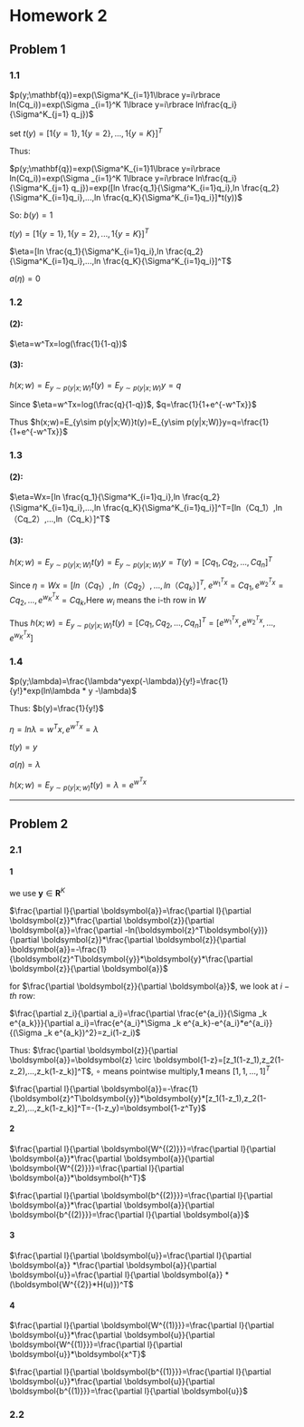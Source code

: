# Homework 2

## Problem 1 
### 1.1 
$p(y;\mathbf{q})=exp(\Sigma^K_{i=1}1\lbrace y=i\rbrace ln(Cq_i))=exp(\Sigma _{i=1}^K 1\lbrace y=i\rbrace ln\frac{q_i}{\Sigma^K_{j=1} q_j})$

set $t(y)=[1\lbrace y=1\rbrace,1\lbrace y=2\rbrace,..., 1\lbrace y=K\rbrace]^T$

Thus:

$p(y;\mathbf{q})=exp(\Sigma^K_{i=1}1\lbrace y=i\rbrace ln(Cq_i))=exp(\Sigma _{i=1}^K 1\lbrace y=i\rbrace ln\frac{q_i}{\Sigma^K_{j=1} q_j})=exp([ln \frac{q_1}{\Sigma^K_{i=1}q_i},ln \frac{q_2}{\Sigma^K_{i=1}q_i},...,ln \frac{q_K}{\Sigma^K_{i=1}q_i}]*t(y))$


So:
$b(y)=1$

$t(y)=[1\lbrace y=1\rbrace,1\lbrace y=2\rbrace,..., 1\lbrace y=K\rbrace]^T$

$\eta=[ln \frac{q_1}{\Sigma^K_{i=1}q_i},ln \frac{q_2}{\Sigma^K_{i=1}q_i},...,ln \frac{q_K}{\Sigma^K_{i=1}q_i}]^T$

$a(\eta)=0$


### 1.2
#### (2):
$\eta=w^Tx=log(\frac{1}{1-q})$
#### (3):
$h(x;w)=E_{y\sim p(y|x;W)}t(y)=E_{y\sim p(y|x;W)}y=q$


Since $\eta=w^Tx=log(\frac{q}{1-q})$, $q=\frac{1}{1+e^{-w^Tx}}$

Thus $h(x;w)=E_{y\sim p(y|x;W)}t(y)=E_{y\sim p(y|x;W)}y=q=\frac{1}{1+e^{-w^Tx}}$


### 1.3
#### (2):
$\eta=Wx=[ln \frac{q_1}{\Sigma^K_{i=1}q_i},ln \frac{q_2}{\Sigma^K_{i=1}q_i},...,ln \frac{q_K}{\Sigma^K_{i=1}q_i}]^T=[ln（Cq_1）,ln（Cq_2）,...,ln（Cq_k）]^T$
#### (3):
$h(x;w)=E_{y\sim p(y|x;W)}t(y)=E_{y\sim p(y|x;W)}y=T(y)=[Cq_1,Cq_2,...,Cq_n]^T$


Since $\eta=Wx=[ln（Cq_1）,ln（Cq_2）,...,ln（Cq_k）]^T$, $e^{w_1^Tx}=Cq_1,e^{w_2^Tx}=Cq_2,...,e^{w_K^Tx}=Cq_k$,Here $w_i$ means the i-th row in $W$

Thus $h(x;w)=E_{y\sim p(y|x;W)}t(y)=[Cq_1,Cq_2,...,Cq_n]^T=[e^{w_1^Tx},e^{w_2^Tx},...,e^{w_K^Tx}]$


### 1.4
$p(y;\lambda)=\frac{\lambda^yexp(-\lambda)}{y!}=\frac{1}{y!}*exp(ln\lambda * y -\lambda)$

Thus:
$b(y)=\frac{1}{y!}$

$\eta =ln\lambda=w^Tx,e^{w^Tx}=\lambda$

$t(y)=y$

$a(\eta)=\lambda$

$h(x;w)=E_{y\sim p(y|x;w)}t(y)=\lambda=e^{w^Tx}$

---------------------------    
## Problem 2

### 2.1

#### 1
we use $\boldsymbol{y} \in \mathbf{R}^K$

$\frac{\partial l}{\partial \boldsymbol{a}}=\frac{\partial l}{\partial \boldsymbol{z}}*\frac{\partial \boldsymbol{z}}{\partial \boldsymbol{a}}=\frac{\partial -ln(\boldsymbol{z}^T\boldsymbol{y})}{\partial \boldsymbol{z}}*\frac{\partial \boldsymbol{z}}{\partial \boldsymbol{a}}=-\frac{1}{\boldsymbol{z}^T\boldsymbol{y}}*\boldsymbol{y}*\frac{\partial \boldsymbol{z}}{\partial \boldsymbol{a}}$


 for $\frac{\partial \boldsymbol{z}}{\partial \boldsymbol{a}}$, we look at $i-th$ row:

 $\frac{\partial z_i}{\partial a_i}=\frac{\partial \frac{e^{a_i}}{\Sigma _k e^{a_k}}}{\partial a_i}=\frac{e^{a_i}*\Sigma _k e^{a_k}-e^{a_i}*e^{a_i}}{(\Sigma _k e^{a_k})^2}=z_i(1-z_i)$

 Thus:
 $\frac{\partial \boldsymbol{z}}{\partial \boldsymbol{a}}=\boldsymbol{z} \circ \boldsymbol{1-z}=[z_1(1-z_1),z_2(1-z_2),...,z_k(1-z_k)]^T$, $\circ$ means pointwise multiply,$\boldsymbol{1}$ means $[1,1,...,1]^T$

$\frac{\partial l}{\partial \boldsymbol{a}}=-\frac{1}{\boldsymbol{z}^T\boldsymbol{y}}*\boldsymbol{y}*[z_1(1-z_1),z_2(1-z_2),...,z_k(1-z_k)]^T=-(1-z_y)=\boldsymbol{1-z^Ty}$


#### 2
$\frac{\partial l}{\partial \boldsymbol{W^{(2)}}}=\frac{\partial l}{\partial \boldsymbol{a}}*\frac{\partial \boldsymbol{a}}{\partial \boldsymbol{W^{(2)}}}=\frac{\partial l}{\partial \boldsymbol{a}}*\boldsymbol{h^T}$


$\frac{\partial l}{\partial \boldsymbol{b^{(2)}}}=\frac{\partial l}{\partial \boldsymbol{a}}*\frac{\partial \boldsymbol{a}}{\partial \boldsymbol{b^{(2)}}}=\frac{\partial l}{\partial \boldsymbol{a}}$


#### 3
$\frac{\partial l}{\partial \boldsymbol{u}}=\frac{\partial l}{\partial \boldsymbol{a}} *\frac{\partial \boldsymbol{a}}{\partial \boldsymbol{u}}=\frac{\partial l}{\partial \boldsymbol{a}} *(\boldsymbol{W^{{2}}*H(u)})^T$

#### 4

$\frac{\partial l}{\partial \boldsymbol{W^{(1)}}}=\frac{\partial l}{\partial \boldsymbol{u}}*\frac{\partial \boldsymbol{u}}{\partial \boldsymbol{W^{(1)}}}=\frac{\partial l}{\partial \boldsymbol{u}}*\boldsymbol{x^T}$


$\frac{\partial l}{\partial \boldsymbol{b^{(1)}}}=\frac{\partial l}{\partial \boldsymbol{u}}*\frac{\partial \boldsymbol{u}}{\partial \boldsymbol{b^{(1)}}}=\frac{\partial l}{\partial \boldsymbol{u}}$





### 2.2








